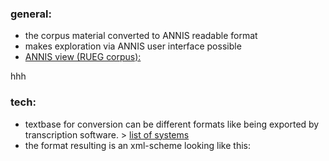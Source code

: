 ### general:
- the corpus material converted to ANNIS readable format
- makes exploration via ANNIS user interface possible
- [ANNIS view (RUEG corpus):](https://korpling.org/annis3/#_c=UlVFRy1LTVItVFVSXzAuMQ)

hhh
### tech:
- textbase for conversion can be different formats like being exported by transcription software. > [list of systems](http://prowiki.ids-mannheim.de/bin/view/GAIS/TranskriptionseditorenListe)
- the format resulting is an xml-scheme looking like this:
